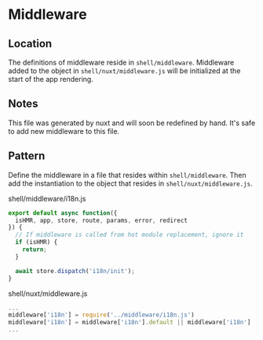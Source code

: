 # Middleware

## Location
The definitions of middleware reside in `shell/middleware`. Middleware added to the object in `shell/nuxt/middleware.js` will be initialized at the start of the app rendering. 


## Notes
This file was generated by nuxt and will soon be redefined by hand. It's safe to add new middleware to this file.

## Pattern 
Define the middleware in a file that resides within `shell/middleware`. Then add the instantiation to the object that resides in `shell/nuxt/middleware.js`.

shell/middleware/i18n.js
```js
export default async function({
  isHMR, app, store, route, params, error, redirect
}) {
  // If middleware is called from hot module replacement, ignore it
  if (isHMR) {
    return;
  }

  await store.dispatch('i18n/init');
}
```

shell/nuxt/middleware.js
```js
...
middleware['i18n'] = require('../middleware/i18n.js')
middleware['i18n'] = middleware['i18n'].default || middleware['i18n']
...
```
